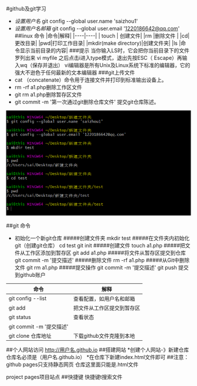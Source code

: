 #github及git学习
* *设置用户名*
git config --global user.name 'saizhou1'
* *设置用户名邮箱*
git config --global user.email '1220186642@qq.com'
##linux 命令
|命令|解释|
|----|----|
| touch | 创建文件|
|rm     |删除文件 |
|cd|更改目录|
|pwd|打印工作目录|
|mkdir(make directory)|创建文件夹|
|ls |命令显示当前目录的内容|
###提示
当你输入LS时，它会把你当前目录下的文件罗列出来
vi myfile 之后点击i进入type模式，退出先按ESC（ Escape）再输入wq（保存并退出）
vi编辑器是所有Unix及Linux系统下标准的编辑器，它的强大不逊色于任何最新的文本编辑器
###git上传文件
* cat （concatenate）命令用于连接文件并打印到标准输出设备上。
* rm -rf a1.php删除工作区文件
* git rm a1.php删除暂存区文件
* git commit -m '第一次通过git删除仓库文件'  提交git仓库陈述。

![图片解释](git1.png)

##git 命令
* 初始化一个新git仓库
#####创建文件夹
mkdir test
#####在文件夹内初始化git（创建git仓库）
cd test
git init
#####创建文件
touch a1.php
#####把文件从工作区添加到暂存区
git add a1.php
#####将文件从暂存区提交到仓库
git commit -m '提交描述'
#####删除文件
rm -rf a1.php
#####从Git中删除文件
git rm a1.php
#####提交操作
git commit -m '提交描述'
git push   提交到github账户

|命令|解释|
|----|----|
|git config --list| 查看配置，如用户名和邮箱|
|git add|把文件从工作区提交到暂存区|
|git status|查看状态|
|git commit -m '提交描述'|
|git clone 仓库地址  | 下载github文件克隆到本地|
##个人网站访问
http://用户名.github.io
##搭建网站
*创建个人网站-》新建仓库仓库名必须是（用户名.github.io）
*在仓库下新建index.html文件即可
##注意：
github pages只支持静态网页
仓库这里面只能是.html文件



project pages项目站点
##快捷键
快捷键t搜索文件